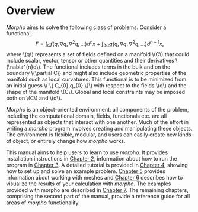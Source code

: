 # Overview 

*Morpho* aims to solve the following class of problems. Consider a
functional,
$$F=\int_{C}f(q,\nabla q,\nabla^{2}q,...)d^{n}x+\int_{\partial C}g(q,\nabla q,\nabla^{2}q,...)d^{n-1}x,$$
where \\(q\\) represents a set of fields defined on a manifold \\(C\\) that
could include scalar, vector, tensor or other quantities and their
derivatives \\(\nabla^{n}q\\). The functional includes terms in the bulk and
on the boundary \\(\partial C\\) and might also include geometric properties
of the manifold such as local curvatures. This functional is to be
minimized from an initial guess \\( \\{ C_{0},q_{0} \\}\\) with
respect to the fields \\(q\\) and the shape of the manifold \\(C\\). Global and
local constraints may be imposed both on \\(C\\) and \\(q\\).

*Morpho* is an object-oriented environment: all components of the
problem, including the computational domain, fields, functionals etc.
are all represented as objects that interact with one another. Much of
the effort in writing a *morpho* program involves creating and
manipulating these objects. The environment is flexible, modular, and
users can easily create new kinds of object, or entirely change how
*morpho* works.

This manual aims to help users to learn to use *morpho*. It provides
installation instructions in [Chapter 2](installing_morpho.md), information about how to run the
program in [Chapter 3](using_morpho.md). A detailed tutorial is provided in
[Chapter 4](tutorial.md), showing how to set up and solve an example
problem. [Chapter 5](working_with_meshes.md) provides information about working
with meshes and [Chapter 6](visualization.md) describes how to visualize the results
of your calculation with *morpho*. The examples provided with morpho are
described in [Chapter 7](examples.md). The remaining chapters, comprising the
second part of the manual, provide a reference guide for all areas of
*morpho* functionality.
